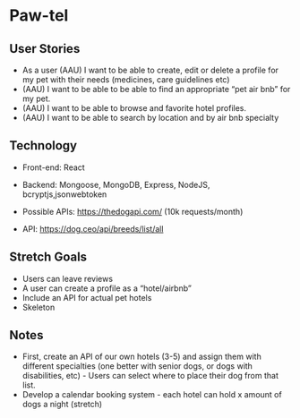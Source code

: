 # Paw-tel

## User Stories

* As a user (AAU) I want to be able to create, edit or delete a profile for my pet with their needs (medicines, care guidelines etc)
* (AAU) I want to be able to be able to find an appropriate “pet air bnb” for my pet. 
* (AAU) I want to be able to browse and favorite hotel profiles.
* (AAU) I want to be able to search by location and by air bnb specialty

## Technology

* Front-end: React
* Backend: Mongoose, MongoDB, Express, NodeJS, bcryptjs,jsonwebtoken

* Possible APIs: https://thedogapi.com/ (10k requests/month)
* API: https://dog.ceo/api/breeds/list/all


## Stretch Goals

* Users can leave reviews
* A user can create a profile as a “hotel/airbnb”
* Include an API for actual pet hotels 
* Skeleton

## Notes

* First, create an API of our own hotels (3-5) and assign them with different specialties (one better with senior dogs, or dogs with disabilities, etc) - Users can select where to place their dog from that list.
* Develop a calendar booking system - each hotel can hold x amount of dogs a night (stretch)


